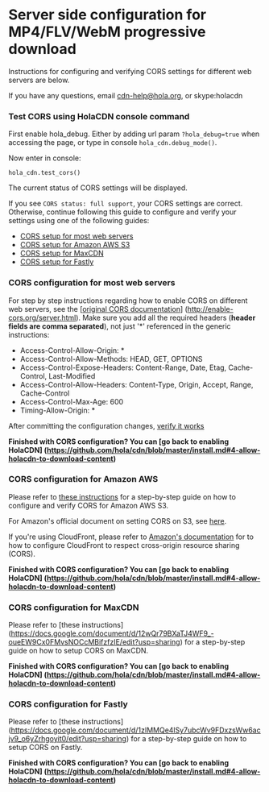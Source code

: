 # Server side configuration for MP4/FLV/WebM progressive download

Instructions for configuring and verifying CORS settings for different web servers are below. 

If you have any questions, email cdn-help@hola.org, or skype:holacdn

### Test CORS using HolaCDN console command
First enable hola_debug. Either by adding url param `?hola_debug=true` when accessing the page,  or type in console `hola_cdn.debug_mode()`.

Now enter in console:
```
hola_cdn.test_cors()
```

The current status of CORS settings will be displayed.

If you see ```CORS status: full support```, your CORS settings are correct. Otherwise, continue following this guide to configure and verify your settings using one of the following guides:
- [CORS setup for most web servers](#configMostServers)
- [CORS setup for Amazon AWS S3](#configAWS)
- [CORS setup for MaxCDN](#configMaxCDN)
- [CORS setup for Fastly](#configFastly)

### <a name="configMostServers"></a>CORS configuration for most web servers

For step by step instructions regarding how to enable CORS on different web servers, see the [[original CORS documentation](http://enable-cors.org/server.html)] (http://enable-cors.org/server.html). Make sure you add all the required headers (**header fields are comma separated**), not just '*' referenced in the generic instructions:

- Access-Control-Allow-Origin: * 
- Access-Control-Allow-Methods: HEAD, GET, OPTIONS
- Access-Control-Expose-Headers: Content-Range, Date, Etag, Cache-Control, Last-Modified
- Access-Control-Allow-Headers: Content-Type, Origin, Accept, Range, Cache-Control
- Access-Control-Max-Age: 600
- Timing-Allow-Origin: *

After committing the configuration changes, [verify it works](https://docs.google.com/document/d/1aLFKeQIbs3EnSMXKjXQrseVf_XkeOlDNMDYbxnbH2N8/edit?usp=sharing)

**Finished with CORS configuration? You can [go back to enabling HolaCDN] (https://github.com/hola/cdn/blob/master/install.md#4-allow-holacdn-to-download-content)**

### <a name="configAWS"></a>CORS configuration for Amazon AWS

Please refer to [these instructions](https://docs.google.com/document/d/1RrWA7gfCLDXcjgCQOQRGs0A3IRSlvn3Ktu9zHp9j-po/edit?usp=sharing) for a step-by-step guide on how to configure and verify CORS for Amazon AWS S3.

For Amazon's official document on setting CORS on S3, see [here](http://docs.aws.amazon.com/AmazonS3/latest/dev/cors.html).

If you're using CloudFront, please refer to [Amazon's documentation](http://docs.aws.amazon.com/AmazonCloudFront/latest/DeveloperGuide/header-caching.html#header-caching-web-cors) for to how to configure CloudFront to respect cross-origin resource sharing (CORS).

**Finished with CORS configuration? You can [go back to enabling HolaCDN] (https://github.com/hola/cdn/blob/master/install.md#4-allow-holacdn-to-download-content)**

### <a name="configMaxCDN"></a>CORS configuration for MaxCDN

Please refer to [these instructions] (https://docs.google.com/document/d/12wQr79BXaTJ4WF9_-oueEW9Cx0FMvsNOCcMBifzfzIE/edit?usp=sharing) for a step-by-step guide on how to setup CORS on MaxCDN.

**Finished with CORS configuration? You can [go back to enabling HolaCDN] (https://github.com/hola/cdn/blob/master/install.md#4-allow-holacdn-to-download-content)**

### <a name="configFastly"></a>CORS configuration for Fastly

Please refer to [these instructions] (https://docs.google.com/document/d/1zIMMQe4lSy7ubcWv9FDxzsWw6acjv9_o6yZrhgoyit0/edit?usp=sharing) for a step-by-step guide on how to setup CORS on Fastly.

**Finished with CORS configuration? You can [go back to enabling HolaCDN] (https://github.com/hola/cdn/blob/master/install.md#4-allow-holacdn-to-download-content)**
